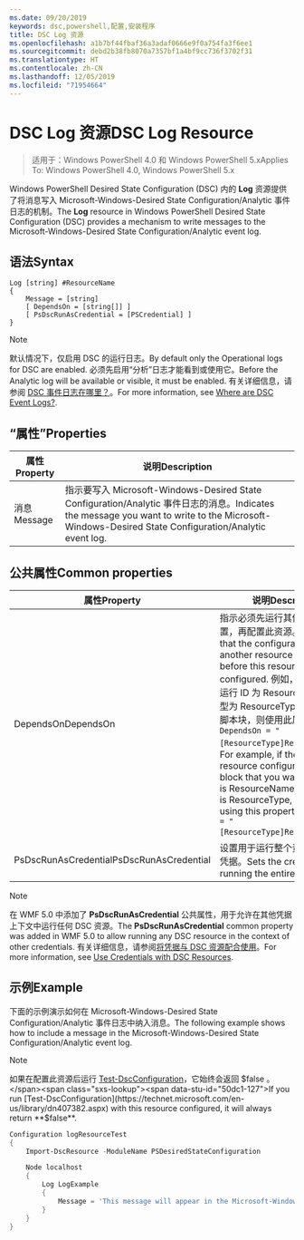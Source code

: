 ```yaml
---
ms.date: 09/20/2019
keywords: dsc,powershell,配置,安装程序
title: DSC Log 资源
ms.openlocfilehash: a1b7bf44fbaf36a3adaf0666e9f0a754fa3f6ee1
ms.sourcegitcommit: debd2b38fb8070a7357bf1a4bf9cc736f3702f31
ms.translationtype: HT
ms.contentlocale: zh-CN
ms.lasthandoff: 12/05/2019
ms.locfileid: "71954664"
---
```

# <a name="dsc-log-resource"></a><span data-ttu-id="50dc1-103">DSC Log 资源</span><span class="sxs-lookup"><span data-stu-id="50dc1-103">DSC Log Resource</span></span>

> <span data-ttu-id="50dc1-104">适用于：Windows PowerShell 4.0 和 Windows PowerShell 5.x</span><span class="sxs-lookup"><span data-stu-id="50dc1-104">Applies To: Windows PowerShell 4.0, Windows PowerShell 5.x</span></span>

<span data-ttu-id="50dc1-105">Windows PowerShell Desired State Configuration (DSC) 内的 **Log** 资源提供了将消息写入 Microsoft-Windows-Desired State Configuration/Analytic 事件日志的机制。</span><span class="sxs-lookup"><span data-stu-id="50dc1-105">The **Log** resource in Windows PowerShell Desired State Configuration (DSC) provides a mechanism to write messages to the Microsoft-Windows-Desired State Configuration/Analytic event log.</span></span>

## <a name="syntax"></a><span data-ttu-id="50dc1-106">语法</span><span class="sxs-lookup"><span data-stu-id="50dc1-106">Syntax</span></span>

```Syntax
Log [string] #ResourceName
{
    Message = [string]
    [ DependsOn = [string[]] ]
    [ PsDscRunAsCredential = [PSCredential] ]
}
```

> [!NOTE]
> <span data-ttu-id="50dc1-107">默认情况下，仅启用 DSC 的运行日志。</span><span class="sxs-lookup"><span data-stu-id="50dc1-107">By default only the Operational logs for DSC are enabled.</span></span> <span data-ttu-id="50dc1-108">必须先启用“分析”日志才能看到或使用它。</span><span class="sxs-lookup"><span data-stu-id="50dc1-108">Before the Analytic log will be available or visible, it must be enabled.</span></span> <span data-ttu-id="50dc1-109">有关详细信息，请参阅 [DSC 事件日志在哪里？](../../../troubleshooting/troubleshooting.md#where-are-dsc-event-logs)。</span><span class="sxs-lookup"><span data-stu-id="50dc1-109">For more information, see [Where are DSC Event Logs?](../../../troubleshooting/troubleshooting.md#where-are-dsc-event-logs).</span></span>

## <a name="properties"></a><span data-ttu-id="50dc1-110">“属性”</span><span class="sxs-lookup"><span data-stu-id="50dc1-110">Properties</span></span>

|<span data-ttu-id="50dc1-111">属性</span><span class="sxs-lookup"><span data-stu-id="50dc1-111">Property</span></span> |<span data-ttu-id="50dc1-112">说明</span><span class="sxs-lookup"><span data-stu-id="50dc1-112">Description</span></span> |
|---|---|
|<span data-ttu-id="50dc1-113">消息</span><span class="sxs-lookup"><span data-stu-id="50dc1-113">Message</span></span> |<span data-ttu-id="50dc1-114">指示要写入 Microsoft-Windows-Desired State Configuration/Analytic 事件日志的消息。</span><span class="sxs-lookup"><span data-stu-id="50dc1-114">Indicates the message you want to write to the Microsoft-Windows-Desired State Configuration/Analytic event log.</span></span> |

## <a name="common-properties"></a><span data-ttu-id="50dc1-115">公共属性</span><span class="sxs-lookup"><span data-stu-id="50dc1-115">Common properties</span></span>

|<span data-ttu-id="50dc1-116">属性</span><span class="sxs-lookup"><span data-stu-id="50dc1-116">Property</span></span> |<span data-ttu-id="50dc1-117">说明</span><span class="sxs-lookup"><span data-stu-id="50dc1-117">Description</span></span> |
|---|---|
|<span data-ttu-id="50dc1-118">DependsOn</span><span class="sxs-lookup"><span data-stu-id="50dc1-118">DependsOn</span></span> |<span data-ttu-id="50dc1-119">指示必须先运行其他资源的配置，再配置此资源。</span><span class="sxs-lookup"><span data-stu-id="50dc1-119">Indicates that the configuration of another resource must run before this resource is configured.</span></span> <span data-ttu-id="50dc1-120">例如，如果想要首先运行 ID 为 ResourceName、类型为 ResourceType 的资源配置脚本块，则使用此属性的语法为 `DependsOn = "[ResourceType]ResourceName"`。</span><span class="sxs-lookup"><span data-stu-id="50dc1-120">For example, if the ID of the resource configuration script block that you want to run first is ResourceName and its type is ResourceType, the syntax for using this property is `DependsOn = "[ResourceType]ResourceName"`.</span></span> |
|<span data-ttu-id="50dc1-121">PsDscRunAsCredential</span><span class="sxs-lookup"><span data-stu-id="50dc1-121">PsDscRunAsCredential</span></span> |<span data-ttu-id="50dc1-122">设置用于运行整个资源的身份的凭据。</span><span class="sxs-lookup"><span data-stu-id="50dc1-122">Sets the credential for running the entire resource as.</span></span> |

> [!NOTE]
> <span data-ttu-id="50dc1-123">在 WMF 5.0 中添加了 **PsDscRunAsCredential** 公共属性，用于允许在其他凭据上下文中运行任何 DSC 资源。</span><span class="sxs-lookup"><span data-stu-id="50dc1-123">The **PsDscRunAsCredential** common property was added in WMF 5.0 to allow running any DSC resource in the context of other credentials.</span></span> <span data-ttu-id="50dc1-124">有关详细信息，请参阅[将凭据与 DSC 资源配合使用](../../../configurations/runasuser.md)。</span><span class="sxs-lookup"><span data-stu-id="50dc1-124">For more information, see [Use Credentials with DSC Resources](../../../configurations/runasuser.md).</span></span>

## <a name="example"></a><span data-ttu-id="50dc1-125">示例</span><span class="sxs-lookup"><span data-stu-id="50dc1-125">Example</span></span>

<span data-ttu-id="50dc1-126">下面的示例演示如何在 Microsoft-Windows-Desired State Configuration/Analytic 事件日志中纳入消息。</span><span class="sxs-lookup"><span data-stu-id="50dc1-126">The following example shows how to include a message in the Microsoft-Windows-Desired State Configuration/Analytic event log.</span></span>

> [!NOTE]
> <span data-ttu-id="50dc1-127">如果在配置此资源后运行 [Test-DscConfiguration](https://technet.microsoft.com/en-us/library/dn407382.aspx)，它始终会返回 $false  。</span><span class="sxs-lookup"><span data-stu-id="50dc1-127">If you run [Test-DscConfiguration](https://technet.microsoft.com/en-us/library/dn407382.aspx) with this resource configured, it will always return **$false**.</span></span>

```powershell
Configuration logResourceTest
{
    Import-DscResource -ModuleName PSDesiredStateConfiguration

    Node localhost
    {
        Log LogExample
        {
            Message = 'This message will appear in the Microsoft-Windows-Desired State Configuration/Analytic event log.'
        }
    }
}
```